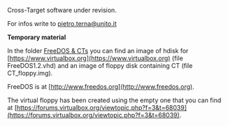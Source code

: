 Cross-Target software under revision.

For infos write to pietro.terna@unito.it

**Temporary material**

In the folder [FreeDOS & CTs](https://github.com/terna/ct/tree/master/FreeDOS%20%26%20CTs) you can find an image of hdisk for [https://www.virtualbox.org](https://www.virtualbox.org) (file FreeDOS1.2.vhd) and an image of floppy disk containing CT (file CT_floppy.img).

FreeDOS is at [http://www.freedos.org](http://www.freedos.org).

The virtual floppy has been created using the empty one that you can find at [https://forums.virtualbox.org/viewtopic.php?f=3&t=68039](https://forums.virtualbox.org/viewtopic.php?f=3&t=68039).
